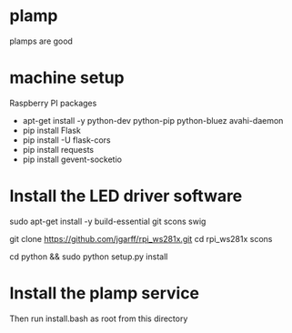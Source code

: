 plamp
=====

plamps are good


machine setup
===========

Raspberry PI packages

* apt-get install -y python-dev python-pip python-bluez avahi-daemon
* pip install Flask
* pip install -U flask-cors
* pip install requests
* pip install gevent-socketio

Install the LED driver software
===============

sudo apt-get install -y build-essential git scons swig

git clone https://github.com/jgarff/rpi_ws281x.git
cd rpi_ws281x
scons

cd python && sudo python setup.py install


Install the plamp service
====================

Then run install.bash as root from this directory


